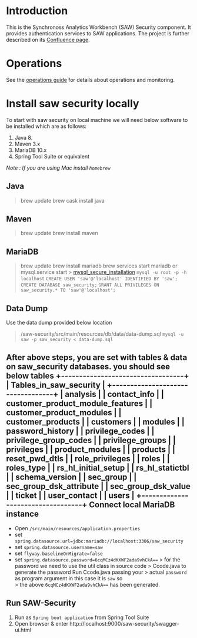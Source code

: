 # Introduction

This is the Synchronoss Analytics Workbench (SAW) Security component.
It provides authentication services to SAW applications.  The project
is further described on its [Confluence page].

[Confluence page]: https://confluence.synchronoss.net:8443/display/BDA/SAW+-+Security

# Operations

See the [operations guide](doc/operations.md) for details about
operations and monitoring.

# Install saw security locally
To start with saw security on local machine we will need below software to be installed which are as follows:
 1. Java 8.
 2. Maven 3.x
 3. MariaDB 10.x
 4. Spring Tool Suite or equivalent 
 
*Note : If you are using Mac install `homebrew`*

Java
---- 
> brew update
> brew cask install java

Maven
-----
> brew update
> brew install maven

MariaDB
-------
> brew update
> brew install mariadb
> brew services start mariadb or mysql.service start
	>  [mysql_secure_installation](https://mariadb.com/kb/en/library/mysql_secure_installation/)
 `mysql -u root -p -h localhost`
	`CREATE USER 'saw'@'localhost' IDENTIFIED BY 'saw';`
	`CREATE DATABASE saw_security;`
	`GRANT ALL PRIVILEGES ON saw_security.* TO 'saw'@'localhost';`

Data Dump
---------
Use the data dump provided below location
> /saw-security/src/main/resources/db/data/data-dump.sql
`mysql -u saw -p saw_security < data-dump.sql`

After above steps, you are set with tables & data on saw_security databases. you should see below tables
+----------------------------------+
| Tables_in_saw_security           |
+----------------------------------+
| analysis                         |
| contact_info                     |
| customer_product_module_features |
| customer_product_modules         |
| customer_products                |
| customers                        |
| modules                          |
| password_history                 |
| privilege_codes                  |
| privilege_group_codes            |
| privilege_groups                 |
| privileges                       |
| product_modules                  |
| products                         |
| reset_pwd_dtls                   |
| role_privileges                  |
| roles                            |
| roles_type                       |
| rs_hl_initial_setup              |
| rs_hl_statictbl                  |
| schema_version                   |
| sec_group                        |
| sec_group_dsk_attribute          |
| sec_group_dsk_value              |
| ticket                           |
| user_contact                     |
| users                            |
+----------------------------------+
Connect local MariaDB instance
------------------------------

 - Open  `/src/main/resources/application.properties` 
 - set `spring.datasource.url=jdbc:mariadb://localhost:3306/saw_security`
 - set `spring.datasource.username=saw`
 - set  `flyway.baselineOnMigrate=false`
 - set `spring.datasource.password=6cqMCz4dKXWF2ada9vhCkA==` 
		> for the password we need to use the util class in source code
		> Ccode.java to generate the password   Run Ccode.java passing your
		> actual `password` as program argument in this case it is `saw` so  
		> the above `6cqMCz4dKXWF2ada9vhCkA==` has been generated.

  

Run SAW-Security
----------------

 1. Run as `Spring boot application` from Spring Tool Suite
 2. Open browser & enter
    http://localhost:9000/saw-security/swagger-ui.html

  

	

